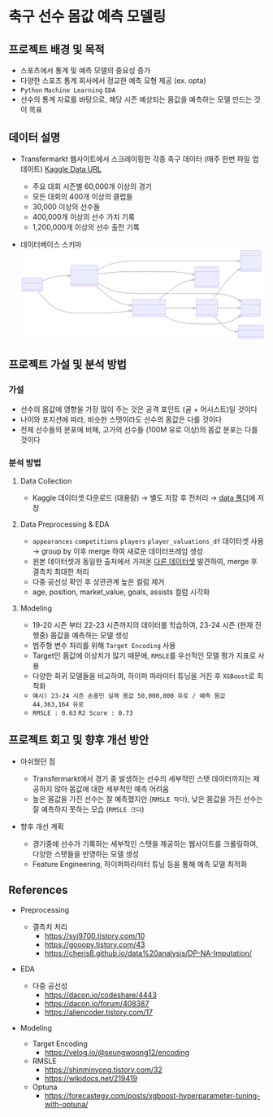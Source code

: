 # 축구 선수 몸값 예측 모델링

## 프로젝트 배경 및 목적
- 스포츠에서 통계 및 예측 모델의 중요성 증가
- 다양한 스포츠 통계 회사에서 정교한 예측 모형 제공 (ex. opta)
- `Python` `Machine Learning` `EDA` 
- 선수의 통계 자료를 바탕으로, 해당 시즌 예상되는 몸값을 예측하는 모델 만드는 것이 목표

## 데이터 설명 
- Transfermarkt 웹사이트에서 스크레이핑한 각종 축구 데이터 (매주 한번 파일 업데이트) [Kaggle Data URL](https://www.kaggle.com/datasets/davidcariboo/player-scores)
    - 주요 대회 시즌별 60,000개 이상의 경기
    - 모든 대회의 400개 이상의 클럽들
    - 30,000 이상의 선수들
    - 400,000개 이상의 선수 가치 기록
    - 1,200,000개 이상의 선수 출전 기록


- 데이터베이스 스키마
    <img src="https://raw.githubusercontent.com/dcaribou/transfermarkt-datasets/master/resources/diagram.svg?sanitize=true" width="1700">

## 프로젝트 가설 및 분석 방법

### 가설
- 선수의 몸값에 영향을 가장 많이 주는 것은 공격 포인트 (골 + 어시스트)일 것이다
- 나이와 포지션에 따라, 비슷한 스탯이라도 선수의 몸값은 다를 것이다
- 전체 선수들의 분포에 비해, 고가의 선수들 (100M 유로 이상)의 몸값 분포는 다를 것이다

### 분석 방법
1. Data Collection
   - Kaggle 데이터셋 다운로드 (대용량) → 별도 저장 후 전처리 → [data 폴더](https://github.com/benidjor/DAStudy-sat/tree/main/Tek/football-data-from-transfermarkt/data)에 저장
     
2. Data Preprocessing & EDA
    - `appearances` `competitions` `players` `player_valuations_df` 데이터셋 사용 → group by 이후 merge 하여 새로운 데이터프레임 생성
    - 원본 데이터셋과 동일한 출처에서 가져온 [다른 데이터셋](https://www.kaggle.com/datasets/mexwell/football-data-from-transfermarkt?select=players.csv) 발견하여, merge 후 결측치 최대한 처리
   - 다중 공선성 확인 후 상관관계 높은 컬럼 제거
   - age, position, market_value, goals, assists 컬럼 시각화

3. Modeling
   - 19-20 시즌 부터 22-23 시즌까지의 데이터를 학습하여, 23-24 시즌 (현재 진행중) 몸값을 예측하는 모델 생성
   - 범주형 변수 처리를 위해 `Target Encoding` 사용
   - Target인 몸값에 이상치가 많기 때문에, `RMSLE`를 우선적인 모델 평가 지표로 사용
   - 다양한 회귀 모델들을 비교하여, 하이퍼 파라미터 튜닝을 거친 후 `XGBoost`로 최적화
   - `예시) 23-24 시즌 손흥민 실제 몸값 50,000,000 유로 / 예측 몸값 44,363,164 유로`
   - `RMSLE : 0.63` `R2 Score : 0.73`

## 프로젝트 회고 및 향후 개선 방안
- 아쉬웠던 점
    - Transfermarkt에서 경기 중 발생하는 선수의 세부적인 스탯 데이터까지는 제공하지 않아 몸값에 대한 세부적인 예측 어려움
    - 높은 몸값을 가진 선수는 잘 예측했지만 (`RMSLE 작다`), 낮은 몸값을 가진 선수는 잘 예측하지 못하는 모습 (`RMSLE 크다`)

- 향후 개선 계획
    - 경기중에 선수가 기록하는 세부적인 스탯을 제공하는 웹사이트를 크롤링하여, 다양한 스탯들을 반영하는 모델 생성
    - Feature Engineering, 하이퍼파라미터 튜닝 등을 통해 예측 모델 최적화

## References
- Preprocessing
    - 결측치 처리
        - https://syj9700.tistory.com/10
        - https://gooopy.tistory.com/43
        - https://cheris8.github.io/data%20analysis/DP-NA-Imputation/
          
- EDA
    - 다중 공선성
        - https://dacon.io/codeshare/4443
        - https://dacon.io/forum/408387
        - https://aliencoder.tistory.com/17
          
- Modeling
    - Target Encoding
        - https://velog.io/@seungwoong12/encoding
    - RMSLE
        - https://shinminyong.tistory.com/32
        - https://wikidocs.net/219419
    - Optuna
        - https://forecastegy.com/posts/xgboost-hyperparameter-tuning-with-optuna/
